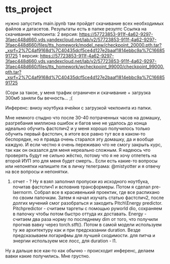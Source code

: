 # tts_project
нужно запустить main.ipynb
там пройдет скачивание всех необходимых файлов и датасетов. Результаты есть в папке резултс
Ссылка на скачивание чекпоинта: 
2 версия: https://57723853-911f-4a62-9297-3faec448d660.yds.yandexcloud.net/lab/v2/57723853-911f-4a62-9297-3faec448d660/files/tts_homework/model_new/checkpoint_20000.pth.tar?_xsrf=2%7C4af9168d%7C40435dcf5ce4d127e2baaf1814ebbc9a%7C1668591725
1 версия: https://57723853-911f-4a62-9297-3faec448d660.yds.yandexcloud.net/lab/v2/57723853-911f-4a62-9297-3faec448d660/files/tts_homework/wcheckpoint_99000/checkpoint_99000.pth.tar?_xsrf=2%7C4af9168d%7C40435dcf5ce4d127e2baaf1814ebbc9a%7C1668591725

(Сори за такое, у меня трафик ограничен и скачивание + загрузка 300мб заняли бы вечность... ;( 

Инференс: внизу ноутбука ячейки с загрузкой чекпоинта из папки.

Мне немного стыдно что после 30-40 потраченных часов на домашку, разгребания миллиона ошибок и багов мне не удалось до конца идеально обучить фастспич2 и у меня хорошо получилось только обучить первый фастспич, в итоге все равно тут все в каком-то беспорядке, но я правда очень старался эту домашку, да и вообще каждую. И если честно я очень переживаю что не смогу закрыть курс, так как он оказался для меня нереально сложным. Я надеюсь что проверять будут не сильно жёстко, потому что я не хочу отлететь на второй ИУП это для меня будет смерть.. Если есть какие-то вопросы или непонятки напишите пж в личку телеграма: @mistyotter и я отвечу на все вопросы и непонятки.


1. отчет - ? 
Ну я взял заполнил пропуски из исходного ноутбука, почитав фастспич1 и всповнив трансформеры. Потом я сделал pre-laernorm. Собрал все в красивенький проектик, где все распихано по своим папочкам. Затем я начал изучать статью фастспич2, после долгих мучений смог разобраться и закодить Pitch\Energy predictor.
Pitchpredictor - считаем таргеты с помощью pyworld dio, сохраняем в папочку чтобы потом быстро оттуда их доставать. Energy - считаем два раза норму по последнему dim от того, что получили прогнав вавку через torch.stft(). Потом в самой модели используем ту же архитектуру как и при предсказании duration. Везде предсказываем логарифмы для лучшей сходимости. для питча и энергии используем мсе лосс, для duration - l1. 

Ну а дальше все как-то как обычно - происходит инференс, делаем вавки какие получились. Мне грустно.

